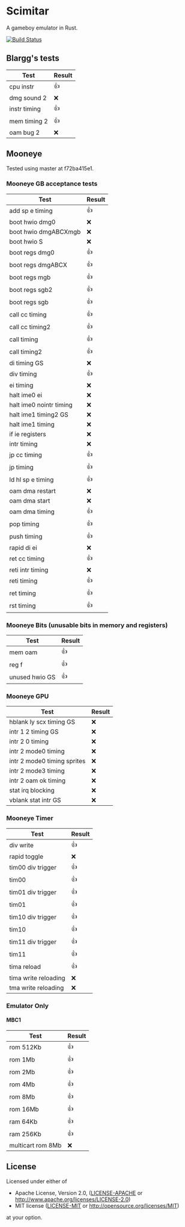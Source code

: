 # Scimitar

A gameboy emulator in Rust.

[![Build Status](https://travis-ci.org/tompko/scimitar.svg?branch=master)](https://travis-ci.org/tompko/scimitar)

## Blargg's tests

| Test         | Result|
|--------------|-------|
| cpu instr    | :+1:  |
| dmg sound 2  | :x:   |
| instr timing | :+1:  |
| mem timing 2 | :+1:  |
| oam bug 2    | :x:   |

## Mooneye
Tested using master at f72ba415e1.

### Mooneye GB acceptance tests

| Test                    | Result |
| ----------------------- | -------|
| add sp e timing         | :+1:   |
| boot hwio dmg0          | :x:    |
| boot hwio dmgABCXmgb    | :x:    |
| boot hwio S             | :x:    |
| boot regs dmg0          | :+1:   |
| boot regs dmgABCX       | :+1:   |
| boot regs mgb           | :+1:   |
| boot regs sgb2          | :+1:   |
| boot regs sgb           | :+1:   |
| call cc timing          | :+1:   |
| call cc timing2         | :+1:   |
| call timing             | :+1:   |
| call timing2            | :+1:   |
| di timing GS            | :x:    |
| div timing              | :+1:   |
| ei timing               | :x:    |
| halt ime0 ei            | :x:    |
| halt ime0 nointr timing | :x:    |
| halt ime1 timing2 GS    | :x:    |
| halt ime1 timing        | :x:    |
| if ie registers         | :x:    |
| intr timing             | :x:    |
| jp cc timing            | :+1:   |
| jp timing               | :+1:   |
| ld hl sp e timing       | :+1:   |
| oam dma restart         | :x:    |
| oam dma start           | :x:    |
| oam dma timing          | :+1:   |
| pop timing              | :+1:   |
| push timing             | :+1:   |
| rapid di ei             | :x:    |
| ret cc timing           | :+1:   |
| reti intr timing        | :x:    |
| reti timing             | :+1:   |
| ret timing              | :+1:   |
| rst timing              | :+1:   |

### Mooneye Bits (unusable bits in memory and registers)

| Test           | Result |
| -------------- | -------|
| mem oam        | :+1:   |
| reg f          | :+1:   |
| unused hwio GS | :+1:   |


### Mooneye GPU

| Test                        | Result |
| --------------------------- | -------|
| hblank ly scx timing GS     | :x:    |
| intr 1 2 timing GS          | :x:    |
| intr 2 0 timing             | :x:    |
| intr 2 mode0 timing         | :x:    |
| intr 2 mode0 timing sprites | :x:    |
| intr 2 mode3 timing         | :x:    |
| intr 2 oam ok timing        | :x:    |
| stat irq blocking           | :x:    |
| vblank stat intr GS         | :x:    |

### Mooneye Timer

| Test                 | Result |
| -------------------- | -------|
| div write            | :+1:   |
| rapid toggle         | :x:    |
| tim00 div trigger    | :+1:   |
| tim00                | :+1:   |
| tim01 div trigger    | :+1:   |
| tim01                | :+1:   |
| tim10 div trigger    | :+1:   |
| tim10                | :+1:   |
| tim11 div trigger    | :+1:   |
| tim11                | :+1:   |
| tima reload          | :+1:   |
| tima write reloading | :x:    |
| tma write reloading  | :x:    |

### Emulator Only

#### MBC1

| Test              | Result |
| ----------------- | -------|
| rom 512Kb         | :+1:   |
| rom 1Mb           | :+1:   |
| rom 2Mb           | :+1:   |
| rom 4Mb           | :+1:   |
| rom 8Mb           | :+1:   |
| rom 16Mb          | :+1:   |
| ram 64Kb          | :+1:   |
| ram 256Kb         | :+1:   |
| multicart rom 8Mb | :x:    |

## License

Licensed under either of

 * Apache License, Version 2.0, ([LICENSE-APACHE](LICENSE-APACHE) or http://www.apache.org/licenses/LICENSE-2.0)
 * MIT license ([LICENSE-MIT](LICENSE-MIT) or http://opensource.org/licenses/MIT)

at your option.
